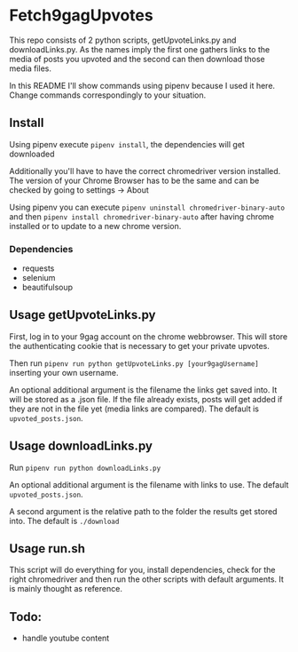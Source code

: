 # Fetch9gagUpvotes

This repo consists of 2 python scripts, getUpvoteLinks.py and downloadLinks.py.
As the names imply the first one gathers links to the media of posts you upvoted and the second
can then download those media files.

In this README I'll show commands using pipenv because I used it here. Change commands correspondingly to
your situation.

## Install
Using pipenv execute `pipenv install`, the dependencies will get downloaded

Additionally you'll have to have the correct chromedriver version installed.
The version of your Chrome Browser has to be the same and can be checked by going to
settings -> About

Using pipenv you can execute `pipenv uninstall chromedriver-binary-auto` and then
`pipenv install chromedriver-binary-auto` after having chrome installed or to update to a new
chrome version.

### Dependencies
- requests
- selenium
- beautifulsoup

## Usage getUpvoteLinks.py
First, log in to your 9gag account on the chrome webbrowser. This will store the authenticating cookie that
is necessary to get your private upvotes.

Then run `pipenv run python getUpvoteLinks.py [your9gagUsername]` inserting your own username.

An optional additional argument is the filename the links get saved into. It will be stored as a .json file.
If the file already exists, posts will get added if they are not in the file yet (media links are compared).
The default is `upvoted_posts.json`.

## Usage downloadLinks.py

Run `pipenv run python downloadLinks.py`

An optional additional argument is the filename with links to use. The default `upvoted_posts.json`.

A second argument is the relative path to the folder the results get stored into. The default is
`./download`

## Usage run.sh
This script will do everything for you, install dependencies, check for the right chromedriver and
then run the other scripts with default arguments. It is mainly thought as reference.

## Todo:

- handle youtube content
